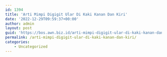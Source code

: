 ```yaml
---
id: 1394
title: 'Arti Mimpi Digigit Ular Di Kaki Kanan Dan Kiri'
date: '2022-12-29T09:59:37+00:00'
author: admin
layout: post
guid: 'https://bos.awn.biz.id/arti-mimpi-digigit-ular-di-kaki-kanan-dan-kiri/'
permalink: /arti-mimpi-digigit-ular-di-kaki-kanan-dan-kiri/
categories:
    - Uncategorized
---
```


